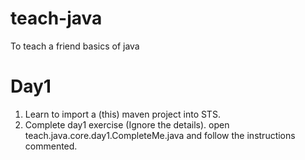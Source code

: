 # teach-java
To teach a friend basics of java

# Day1
1. Learn to import a (this) maven project into STS. 
2. Complete day1 exercise (Ignore the details). open teach.java.core.day1.CompleteMe.java and follow the instructions commented.
